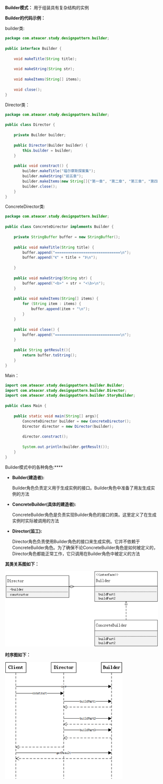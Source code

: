 **Builder模式：** 用于组装具有复杂结构的实例

**Builder的代码示例：**

builder类:

```java
package com.ateacer.study.designpattern.builder;

public interface Builder {

    void makeTitle(String title);

    void makeString(String str);

    void makeItems(String[] items);

    void close();
}
```

Director类：

```java
package com.ateacer.study.designpattern.builder;

public class Director {

    private Builder builder;

    public Director(Builder builder) {
        this.builder = builder;
    }

    public void constract() {
        builder.makeTitle("福尔摩斯探案集");
        builder.makeString("前五章");
        builder.makeItems(new String[]{"第一章", "第二章", "第三章", "第四章", "第五章"});
        builder.close();
    }
}
```

ConcreteDirector类:

```java
package com.ateacer.study.designpattern.builder;

public class ConcreteDirector implements Builder {

    private StringBuffer buffer = new StringBuffer();

    public void makeTitle(String title) {
        buffer.append("==============================\n");
        buffer.append("《" + title + "》\n");

    }

    public void makeString(String str) {
        buffer.append("<b>" + str + "<\b>\n");
    }

    public void makeItems(String[] items) {
        for (String item : items) {
            buffer.append(item + "\n");
        }
    }

    public void close() {
        buffer.append("==============================\n");
    }

    public String getResult(){
        return buffer.toString();
    }
}
```

Main：

```java
import com.ateacer.study.designpattern.builder.Builder;
import com.ateacer.study.designpattern.builder.Director;
import com.ateacer.study.designpattern.builder.StoryBuilder;

public class Main {

    public static void main(String[] args){
        ConcreteDirector builder = new ConcreteDirector();
        Director director = new Director(builder);

        director.constract();

        System.out.println(builder.getResult());
    }
}
```

Builder模式中的各种角色:****

- **Builder(建造者):**

  Builder角色负责定义用于生成实例的接口。Builder角色中准备了用友生成实例的方法

- **ConcreteBuilder(具体的建造者):**

  ConcreteBuilder角色是负责实现Builder角色的接口的类。这里定义了在生成实例时实际被调用的方法

- **Director(监工):**

  Director角色负责使用Builder角色的接口来生成实例。它并不依赖于ConcreteBuilder角色。为了确保不论ConcreteBuilder角色是如何被定义的，Director角色都能正常工作，它只调用在Builder角色中被定义的方法
  

**其类关系图如下：**

![](../pictures/Builder模式类关系图.png)

**时序图如下：**

![](../pictures/Builder模式时序图.png)

